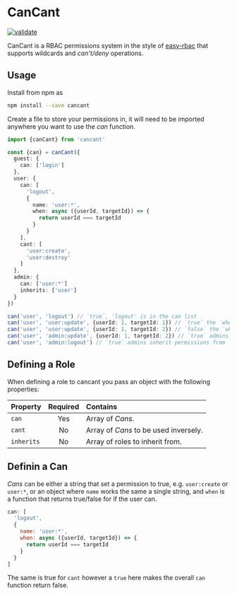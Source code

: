 # CanCant

[![validate](https://github.com/Arcath/cancant/actions/workflows/main.yml/badge.svg)](https://github.com/Arcath/cancant/actions/workflows/main.yml)

CanCant is a RBAC permissions system in the style of
[easy-rbac](https://github.com/DeadAlready/easy-rbac) that supports wildcards
and _can't/deny_ operations.

## Usage

Install from npm as

```bash
npm install --save cancant
```

Create a file to store your permissions in, it will need to be imported anywhere
you want to use the _can_ function.

```ts
import {canCant} from 'cancant'

const {can} = canCant({
  guest: {
    can: ['login']
  },
  user: {
    can: [
      'logout',
      {
        name: 'user:*',
        when: async ({userId, targetId}) => {
          return userId === targetId
        }
      }
    ],
    cant: [
      'user:create',
      'user:destroy'
    ]
  },
  admin: {
    can: ['user:*']
    inherits: ['user']
  }
})

can('user', 'logout') // `true`, 'logout' is in the can list
can('user', 'user:update', {userId: 1, targetId: 1}) // `true` the `when` function checks that `userId` matches `targetId`
can('user', 'user:update', {userId: 1, targetId: 2}) // `false` the `when` function returns `false`
can('user', 'admin:update', {userId: 1, targetId: 2}) // `true` admins have 'user:*'
can('user', 'admin:logout') // `true` admins inherit permissions from 'user'
```

## Defining a Role

When defining a role to cancant you pass an object with the following
properties:

| Property   | Required | Contains                              |
| :--------- | :------: | :------------------------------------ |
| `can`      |   Yes    | Array of _Cans_.                      |
| `cant`     |    No    | Array of _Cans_ to be used inversely. |
| `inherits` |    No    | Array of roles to inherit from.       |

## Definin a Can

_Cans_ can be either a string that set a permission to true, e.g. `user:create`
or `user:*`, or an object where `name` works the same a single string, and
`when` is a function that returns true/false for if the user can.

```js
can: [
  'logout',
  {
    name: 'user:*',
    when: async ({userId, targetId}) => {
      return userId === targetId
    }
  }
]
```

The same is true for `cant` however a `true` here makes the overall `can`
function return false.
